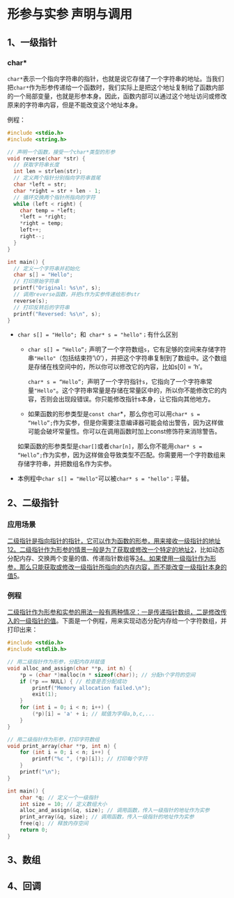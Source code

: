 # 形参与实参  声明与调用

## 1、一级指针

### char*

`char*`表示一个指向字符串的指针，也就是说它存储了一个字符串的地址。当我们把`char*`作为形参传递给一个函数时，我们实际上是把这个地址复制给了函数内部的一个局部变量，也就是形参本身。因此，函数内部可以通过这个地址访问或修改原来的字符串内容，但是不能改变这个地址本身。

例程：

```C
#include <stdio.h>
#include <string.h>

// 声明一个函数，接受一个char*类型的形参
void reverse(char *str) {
  // 获取字符串长度
  int len = strlen(str);
  // 定义两个指针分别指向字符串首尾
  char *left = str;
  char *right = str + len - 1;
  // 循环交换两个指针所指向的字符
  while (left < right) {
    char temp = *left;
    *left = *right;
    *right = temp;
    left++;
    right--;
  }
}

int main() {
  // 定义一个字符串并初始化
  char s[] = "Hello";
  // 打印原始字符串
  printf("Original: %s\n", s);
  // 调用reverse函数，并把s作为实参传递给形参str
  reverse(s);
  // 打印反转后的字符串
  printf("Reversed: %s\n", s);
}
```

- `char s[] = "Hello"; `和` char* s = "hello"；`有什么区别

  - `char s[] = “Hello”;` 声明了一个字符数组`s`，它有足够的空间来存储字符串`"Hello"`（包括结束符’\0’），并把这个字符串复制到了数组中。这个数组是存储在栈空间中的，所以你可以修改它的内容，比如s[0] = ‘h’。

    `char* s = “Hello”; `声明了一个字符指针`s`，它指向了一个字符串常量`"Hello"`。这个字符串常量是存储在常量区中的，所以你不能修改它的内容，否则会出现段错误。你只能修改指针s本身，让它指向其他地方。

  -  如果函数的形参类型是`const char`*，那么你也可以用`char* s = “Hello”;`作为实参，但是你需要注意编译器可能会给出警告，因为这样做可能会破坏常量性。你可以在调用函数时加上const修饰符来消除警告。

    如果函数的形参类型是`char[]`或者`char[n]`，那么你不能用`char* s = “Hello”;`作为实参，因为这样做会导致类型不匹配。你需要用一个字符数组来存储字符串，并把数组名作为实参。

- 本例程中`char s[] = "Hello"`可以被`char* s = "hello"；`平替。

## 2、二级指针

### 应用场景

[二级指针是指向指针的指针，它可以作为函数的形参，用来接收一级指针的地址](https://blog.csdn.net/u012351051/article/details/96026652)[1](https://bing.com/search?q=二级指针作为形参)[2](https://blog.csdn.net/u012351051/article/details/96026652)[。二级指针作为形参的情景一般是为了获取或修改一个特定的地址](https://blog.csdn.net/u012351051/article/details/96026652)[2](https://blog.csdn.net/u012351051/article/details/96026652)，比如动态分配内存、交换两个变量的值、传递指针数组等[3](https://zhuanlan.zhihu.com/p/123932357)[4](https://zhidao.baidu.com/question/2121192278350839347.html)[。如果使用一级指针作为形参，那么只能获取或修改一级指针所指向的内存内容，而不能改变一级指针本身的值](https://zhuanlan.zhihu.com/p/89481530)[5](https://zhuanlan.zhihu.com/p/89481530)。

### 例程

[二级指针作为形参和实参的用法一般有两种情况：一是传递指针数组，二是修改传入的一级指针的值](https://www.cnblogs.com/slankka/p/9158564.html)。下面是一个例程，用来实现动态分配内存给一个字符数组，并打印出来：

```C
#include <stdio.h>
#include <stdlib.h>

// 用二级指针作为形参，分配内存并赋值
void alloc_and_assign(char **p, int n) {
    *p = (char *)malloc(n * sizeof(char)); // 分配n个字符的空间
    if (*p == NULL) { // 检查是否分配成功
        printf("Memory allocation failed.\n");
        exit(1);
    }
    for (int i = 0; i < n; i++) {
        (*p)[i] = 'a' + i; // 赋值为字母a,b,c,...
    }
}

// 用二级指针作为形参，打印字符数组
void print_array(char **p, int n) {
    for (int i = 0; i < n; i++) {
        printf("%c ", (*p)[i]); // 打印每个字符
    }
    printf("\n");
}

int main() {
    char *q; // 定义一个一级指针
    int size = 10; // 定义数组大小
    alloc_and_assign(&q, size); // 调用函数，传入一级指针的地址作为实参
    print_array(&q, size); // 调用函数，传入一级指针的地址作为实参
    free(q); // 释放内存空间
    return 0;
}
```



## 3、数组

## 4、回调

